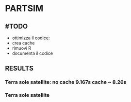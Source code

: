 # PARTSIM

## \#TODO

- ottimizza il codice:  
- crea cache
- rimuovi R
- documenta il codice

## RESULTS

### Terra sole satellite: no cache 9.167s cache ~ 8.26s
### Terra sole satellite
